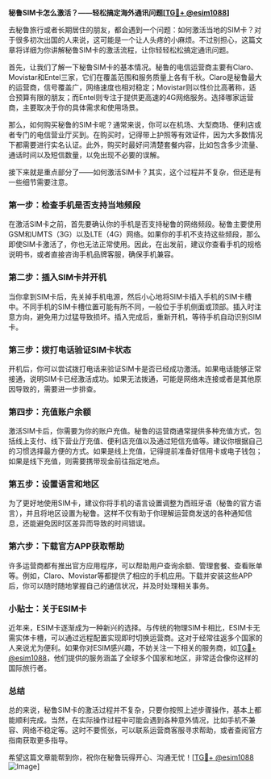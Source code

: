 **秘鲁SIM卡怎么激活？——轻松搞定海外通讯问题[[TG💪+ @esim1088](https://t.me/s/esim1088)]**

去秘鲁旅行或者长期居住的朋友，都会遇到一个问题：如何激活当地的SIM卡？对于很多初次出国的人来说，这可能是一个让人头疼的小麻烦。不过别担心，这篇文章将详细为你讲解秘鲁SIM卡的激活流程，让你轻轻松松搞定通讯问题。

首先，让我们了解一下秘鲁SIM卡的基本情况。秘鲁的电信运营商主要有Claro、Movistar和Entel三家，它们在覆盖范围和服务质量上各有千秋。Claro是秘鲁最大的运营商，信号覆盖广，网络速度也相对稳定；Movistar则以性价比高著称，适合预算有限的朋友；而Entel则专注于提供更高速的4G网络服务。选择哪家运营商，主要取决于你的具体需求和使用场景。

那么，如何购买秘鲁的SIM卡呢？通常来说，你可以在机场、大型商场、便利店或者专门的电信营业厅买到。在购买时，记得带上护照等有效证件，因为大多数情况下都需要进行实名认证。此外，购买时最好问清楚套餐内容，比如包含多少流量、通话时间以及短信数量，以免出现不必要的误解。

接下来就是重点部分了——如何激活SIM卡？其实，这个过程并不复杂，但还是有一些细节需要注意。

### 第一步：检查手机是否支持当地频段

在激活SIM卡之前，首先要确认你的手机是否支持秘鲁的网络频段。秘鲁主要使用GSM和UMTS（3G）以及LTE（4G）网络。如果你的手机不支持这些频段，那么即使SIM卡激活了，你也无法正常使用。因此，在出发前，建议你查看手机的规格说明书，或者直接咨询手机品牌客服，确保手机兼容。

### 第二步：插入SIM卡并开机

当你拿到SIM卡后，先关掉手机电源，然后小心地将SIM卡插入手机的SIM卡槽中。不同手机的SIM卡槽位置可能有所不同，一般位于手机侧面或顶部。插入时注意方向，避免用力过猛导致损坏。插入完成后，重新开机，等待手机自动识别SIM卡。

### 第三步：拨打电话验证SIM卡状态

开机后，你可以尝试拨打电话来验证SIM卡是否已经成功激活。如果电话能够正常接通，说明SIM卡已经激活成功。如果无法拨通，可能是网络未连接或者是其他原因导致的，需要进一步排查。

### 第四步：充值账户余额

激活SIM卡后，你需要为你的账户充值。秘鲁的运营商通常提供多种充值方式，包括线上支付、线下营业厅充值、便利店充值以及通过短信充值等。建议你根据自己的习惯选择最方便的方式。如果是线上充值，记得提前准备好信用卡或电子钱包；如果是线下充值，则需要携带现金前往指定地点。

### 第五步：设置语言和地区

为了更好地使用SIM卡，建议你将手机的语言设置调整为西班牙语（秘鲁的官方语言），并且将地区设置为秘鲁。这样不仅有助于你理解运营商发送的各种通知信息，还能避免因时区差异而导致的时间错误。

### 第六步：下载官方APP获取帮助

许多运营商都有推出官方应用程序，可以帮助用户查询余额、管理套餐、查看账单等。例如，Claro、Movistar等都提供了相应的手机应用。下载并安装这些APP后，你可以随时随地掌握自己的通信状况，并及时处理相关事务。

### 小贴士：关于ESIM卡

近年来，ESIM卡逐渐成为一种新兴的选择。与传统的物理SIM卡相比，ESIM卡无需实体卡槽，可以通过远程配置实现即时切换运营商。这对于经常往返多个国家的人来说尤为便利。如果你对ESIM感兴趣，不妨关注一下相关的服务商，如[TG💪+ @esim1088](https://t.me/s/esim1088)，他们提供的服务涵盖了全球多个国家和地区，非常适合像你这样的国际旅行者。

### 总结

总的来说，秘鲁SIM卡的激活过程并不复杂，只要你按照上述步骤操作，基本上都能顺利完成。当然，在实际操作过程中可能会遇到各种意外情况，比如手机不兼容、网络不稳定等。这时不要慌张，可以联系运营商客服寻求帮助，或者查阅官方指南获取更多指导。

希望这篇文章能帮到你，祝你在秘鲁玩得开心、沟通无忧！[[TG💪+ @esim1088](https://t.me/s/esim1088) ![Image](https://i.postimg.cc/4NQfJmqS/Snipaste-2025-05-13-00-14-12.png)]